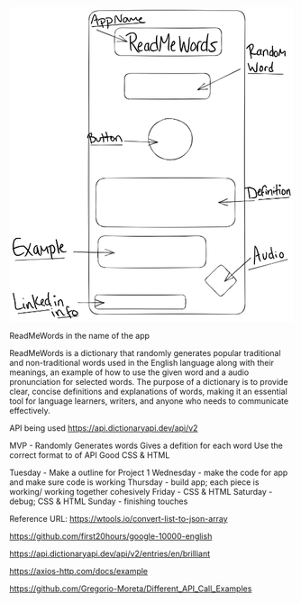 <!-- ("images/wireframe.png")  -->
<!-- <img src="/Users/jazsadevillan/First-Project.1/VillansKey/images/wireframe.png" max-height="100px"> -->
<img src="images/WireFrame2.png">

ReadMeWords in the name of the app

ReadMeWords is a dictionary that randomly generates popular traditional and non-traditional words used in the English language along with their meanings, an example of how to use the given word and a audio pronunciation for selected words. The purpose of a dictionary is to provide clear, concise definitions and explanations of words, making it an essential tool for language learners, writers, and anyone who needs to communicate effectively.

API being used https://api.dictionaryapi.dev/api/v2


MVP - 
Randomly Generates words
Gives a defition for each word
Use the correct format to of API 
Good CSS & HTML

Tuesday - Make a outline for Project 1 
Wednesday - make the code for app and make sure code is working
Thursday - build app; each piece is working/ working together cohesively
Friday - CSS & HTML 
Saturday - debug; CSS & HTML
Sunday - finishing touches 


Reference URL:
  https://wtools.io/convert-list-to-json-array

  https://github.com/first20hours/google-10000-english

  https://api.dictionaryapi.dev/api/v2/entries/en/brilliant

  https://axios-http.com/docs/example

  https://github.com/Gregorio-Moreta/Different_API_Call_Examples
